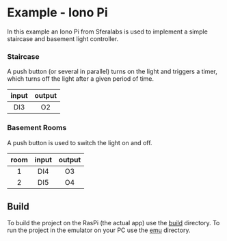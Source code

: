 # Example - Iono Pi

In this example an Iono Pi from Sferalabs is used to implement a simple staircase and basement light controller.

### Staircase
A push button (or several in parallel) turns on the light and triggers a timer, which turns off the light after a given period of time.

| input | output |
|:---:|:---:|
| DI3 | O2 |

### Basement Rooms
A push button is used to switch the light on and off.

| room | input | output |
|:---:|:---:|:---:|
| 1 | DI4 | O3 |
| 2 | DI5 | O4 |



## Build

To build the project on the RasPi (the actual app) use the [build](build/) directory. To run the project in the emulator on your PC use the [emu](emu/) directory.

